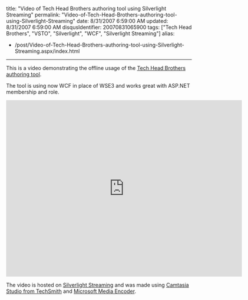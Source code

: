 title: "Video of Tech Head Brothers authoring tool using Silverlight Streaming"
permalink: "Video-of-Tech-Head-Brothers-authoring-tool-using-Silverlight-Streaming"
date: 8/31/2007 6:59:00 AM
updated: 8/31/2007 6:59:00 AM
disqusIdentifier: 20070831065900
tags: ["Tech Head Brothers", "VSTO", "Silverlight", "WCF", "Silverlight Streaming"]
alias:
 - /post/Video-of-Tech-Head-Brothers-authoring-tool-using-Silverlight-Streaming.aspx/index.html
---
This is a video demonstrating the offline usage of the [Tech Head Brothers authoring tool](http://www.codeplex.com/THBAuthoring).

The tool is using now WCF in place of WSE3 and works great with ASP.NET membership and role.
<!-- more -->

<iframe src="http://silverlight.services.live.com/invoke/4065/demoTHBAuthoring/iframe.html" frameborder="0" width="640" scrolling="no" height="480" mce_src="http://silverlight.services.live.com/invoke/4065/demoTHBAuthoring/iframe.html"></iframe>

The video is hosted on [Silverlight Streaming](https://silverlight.live.com/) and was made using [Camtasia Studio from TechSmith](http://www.techsmith.com/camtasia.asp) and [Microsoft Media Encoder](http://www.microsoft.com/expression/products/overview.aspx?key=encoder).
